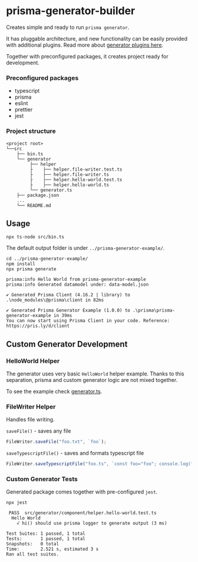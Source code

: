 # prisma-generator-builder

Creates simple and ready to run `prisma generator`.

It has pluggable architecture, and new functionality can be easily provided with additional plugins.
Read more about [generator plugins here]().

Together with preconfigured packages, it creates project ready for development.

### Preconfigured packages

- typescript
- prisma
- eslint
- prettier
- jest

### Project structure

```
<project root>
└──src
    ├── bin.ts
    └── generator
         ├── helper
         ├    ├── helper.file-writer.test.ts
         ├    ├── helper.file-writer.ts
         ├    ├── helper.hello-world.test.ts
         ├    ├── helper.hello-world.ts         
         └── generator.ts            
    ├── package.json
    ...
    └── README.md
```

## Usage

```
npx ts-node src/bin.ts 
```

The default output folder is under `../prisma-generator-example/`.

```
cd ../prisma-generator-example/
npm install
npx prisma generate
```

```
prisma:info Hello World from prisma-generator-example
prisma:info Generated datamodel under: data-model.json

✔ Generated Prisma Client (4.16.2 | library) to .\node_modules\@prisma\client in 82ms

✔ Generated Prisma Generator Example (1.0.0) to .\prisma\prisma-generator-example in 39ms
You can now start using Prisma Client in your code. Reference: https://pris.ly/d/client
```

## Custom Generator Development

### HelloWorld Helper

The generator uses very basic `HelloWorld` helper example.
Thanks  to this separation, prisma and custom generator
logic are not mixed together.

To see the example check [generator.ts](src/generator/generator.ts).


### FileWriter Helper

Handles file writing.

`saveFile()` - saves any file
```typescript
FileWriter.saveFile("foo.txt", `foo`);
```


`saveTypescriptFile()` - saves and formats typescript file 

```typescript
FileWriter.saveTypescriptFile("foo.ts", `const foo="foo"; console.log(foo);`);
```

### Custom Generator Tests

Generated package comes together with pre-configured `jest`.

`npx jest`

```
 PASS  src/generator/component/helper.hello-world.test.ts
  Hello World
    √ hi() should use prisma logger to generate output (3 ms)

Test Suites: 1 passed, 1 total
Tests:       1 passed, 1 total
Snapshots:   0 total
Time:        2.521 s, estimated 3 s
Ran all test suites.
```

